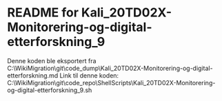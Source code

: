 # README for Kali_20TD02X-Monitorering-og-digital-etterforskning_9
Denne koden ble eksportert fra C:\WikiMigration\git\code_dump\Kali_20TD02X-Monitorering-og-digital-etterforskning.md
Link til denne koden: C:\WikiMigration\git\code_repo\ShellScripts\Kali_20TD02X-Monitorering-og-digital-etterforskning_9.sh
